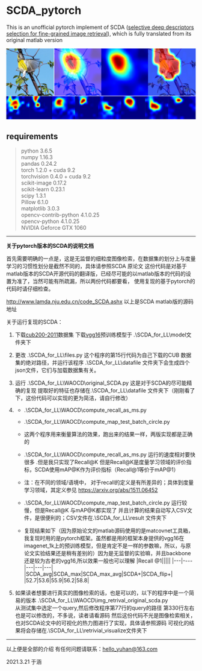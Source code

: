 # SCDA_pytorch
This is an unofficial pytorch implement of SCDA ([selective deep descriptors selection for fine-grained image retrieval](https://arxiv.org/abs/1604.04994)), which is fully translated from its original matlab version

![miki](SCDA_pytorch/SCDA.jpg)

## requirements
> python                3.6.5  
> numpy 1.16.3  
> pandas 0.24.2  
> torch 1.2.0 + cuda 9.2  
> torchvision 0.4.0 + cuda 9.2  
> scikit-image 0.17.2  
> scikit-learn 0.23.1  
> scipy 1.3.1  
> Pillow 6.1.0  
> matplotlib 3.0.3  
> opencv-contrib-python 4.1.0.25  
> opencv-python         4.1.0.25  
> NVIDIA Geforce GTX 1060

***

**关于pytorch版本的SCDA的说明文档**

首先需要明确的一点是，这是无监督的细粒度图像检索，在数据集的划分上与度量学习的习惯性划分是截然不同的，具体请参照SCDA 原论文
这份代码是对基于matlab版本的SCDA开源代码的翻译版，已经尽可能的以matlab版本的代码的设置为准了，当然可能有所疏漏，所以两份代码都要看，
使用复现的基于pytorch的代码时请仔细检查。

http://www.lamda.nju.edu.cn/code_SCDA.ashx
以上是SCDA matlab版的源码地址

关于运行复现的SCDA：

1. 下载[cub200-2011](http://www.vision.caltech.edu/visipedia/CUB-200-2011.html)数据集
    下载[vgg16](https://download.pytorch.org/models/vgg16-397923af.pth)预训练模型于 .\SCDA_for_LL\model文件夹下

2. 更改 .\SCDA_for_LL\files.py 这个程序的第15行代码为自己下载的CUB 数据集的绝对路径，并运行该程序
       .\SCDA_for_LL\datafile   文件夹下会生成四个json文件，它们与加载数据集有关。

3. 运行 .\SCDA_for_LL\WAOCD\original_SCDA.py  这是对于SCDA的尽可能精确的复现
      提取好的特征也存储在.\SCDA_for_LL\datafile 文件夹下（刚刚看了下，这份代码可以实现的更为简洁，请自行修改）

4. 
    - .\SCDA_for_LL\WAOCD\compute_recall_as_ms.py
    - .\SCDA_for_LL\WAOCD\compute_map_test_batch_circle.py
    - 
      这两个程序用来衡量算法的效果，跑出来的结果一样，两版实现都是正确的

     - .\SCDA_for_LL\WAOCD\compute_recall_as_ms.py 运行的速度相对要快很多 .但是我只实现了Recall@K 
       但是Recall@K是度量学习领域的评价指标，SCDA使用mAP@K作为评价指标（Recall@1等价于mAP@1）
       
       
      - 注：在不同的领域/语境中， 对于recall的定义是有所差异的；具体到度量学习领域，其定义参见 https://arxiv.org/abs/1511.06452

     - .\SCDA_for_LL\WAOCD\compute_map_test_batch_circle.py 运行较慢，但是Recall@K 与mAP@K都实现了
      并且计算的结果自动写入CSV文件，是很便利的；CSV文件在.\SCDA_for_LL\result  文件夹下
      
     - 复现结果如下（因为原始论文的matlab源码使用的是matcovnet工具箱，我复现时用的是pytorch框架。虽然都是用的框架本身提供的vgg16在imagenet_1k上的预训练模型，但是肯定不是一样的参数嘛，所以，与原论文实验结果还是稍有差别的）因为是无监督的实验嘛，并且backbone还是较为古老的vgg16,所以效果一般也可以理解
        |Recall @1|||||
        |---|----|---|---|---|
        |SCDA_avg|SCDA_max|SCDA_max_avg|SCDA+|SCDA_flip+|
        |52.7|53.6|55.9|56.2|58.8|


5. 如果读者想要进行真实的图像检索的话，也是可以的，以下的程序中是一个简易的版本
       .\SCDA_for_LL\WAOCD\img_retrival_original_scda.py  
      从测试集中选定一个query,然后修改程序第77行的query的路径
      第330行左右也是可以修改的，不多说，读者请看源码
       然后这份代码不光是图像检索相关，也对SCDA论文中的可视化的热力图进行了实现，具体请参照源码
       可视化的结果将会存储在.\SCDA_for_LL\retrivial_visualize文件夹下
---
以上便是全部的介绍
有任何问题请联系：hello_yuhan@163.com

2021.3.21      于涵
